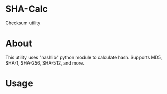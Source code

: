 # SHA-Calc
Checksum utility
# About
This utility uses "hashlib" python module to calculate hash.
Supports MD5, SHA-1, SHA-256, SHA-512, and more.
# Usage
